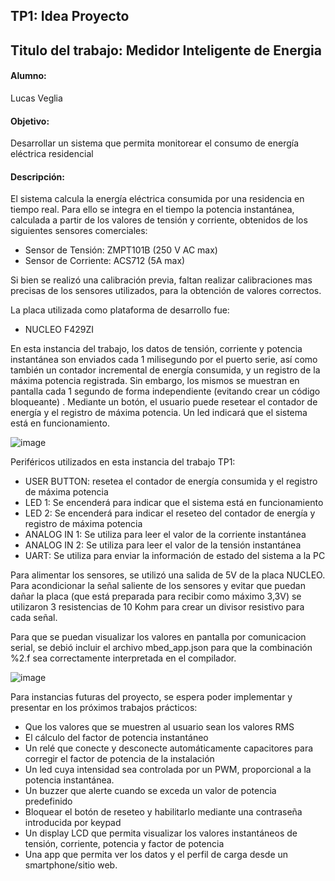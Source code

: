 ## TP1: Idea Proyecto
## Titulo del trabajo: Medidor Inteligente de Energia
#### Alumno: 
Lucas Veglia

#### Objetivo: 
Desarrollar un sistema que permita monitorear el consumo de energía eléctrica residencial

#### Descripción:
El sistema calcula la energía eléctrica consumida por una residencia en tiempo real. Para ello se integra en el tiempo la potencia instantánea, 
calculada a partir de los valores de tensión y corriente, obtenidos de los siguientes sensores comerciales:
- Sensor de Tensión: ZMPT101B (250 V AC max)
- Sensor de Corriente: ACS712 (5A max)
  
Si bien se realizó una calibración previa, faltan realizar calibraciones mas precisas de los sensores utilizados, para la obtención de valores correctos.

La placa utilizada como plataforma de desarrollo fue:

- NUCLEO F429ZI

En esta instancia del trabajo, los datos de tensión, corriente y potencia instantánea son enviados cada 1 milisegundo por el puerto serie, así como también un contador incremental de energía consumida, y un registro de la máxima potencia registrada. Sin embargo, los mismos se muestran en pantalla cada 1 segundo de forma independiente (evitando crear un código bloqueante) . Mediante un botón, el usuario puede resetear el contador de energía y el registro de máxima potencia. Un led indicará que el sistema está en funcionamiento.

![image](https://github.com/LukeV511/TP1/assets/130575845/94b8c5a4-beb4-4e01-a253-b734dfec2141)


Periféricos utilizados en esta instancia del trabajo TP1:
- USER BUTTON: resetea el contador de energía consumida y el registro de máxima potencia
- LED 1: Se encenderá para indicar que el sistema está en funcionamiento
- LED 2: Se encenderá para indicar el reseteo del contador de energía y registro de máxima potencia
- ANALOG IN 1: Se utiliza para leer el valor de la corriente instantánea
- ANALOG IN 2: Se utiliza para leer el valor de la tensión instantánea
- UART: Se utiliza para enviar la información de estado del sistema a la PC

Para alimentar los sensores, se utilizó una salida de 5V de la placa NUCLEO. Para acondicionar la señal saliente de los sensores y evitar que puedan
dañar la placa (que está preparada para recibir como máximo 3,3V) se utilizaron 3 resistencias de 10 Kohm para crear un divisor resistivo para cada señal.

Para que se puedan visualizar los valores en pantalla por comunicacion serial, se debió incluir el archivo mbed_app.json para que la combinación
%2.f sea correctamente interpretada en el compilador.

![image](https://github.com/LukeV511/TP1/assets/130575845/14039133-e906-4d69-9f93-270143cb3eea)

Para instancias futuras del proyecto, se espera poder implementar y presentar en los próximos trabajos prácticos:
- Que los valores que se muestren al usuario sean los valores RMS
- El cálculo del factor de potencia instantáneo
- Un relé que conecte y desconecte automáticamente capacitores para corregir el factor de potencia de la
instalación
- Un led cuya intensidad sea controlada por un PWM, proporcional a la potencia instantánea.
- Un buzzer que alerte cuando se exceda un valor de potencia predefinido
- Bloquear el botón de reseteo y habilitarlo mediante una contraseña introducida por keypad
- Un display LCD que permita visualizar los valores instantáneos de tensión, corriente, potencia y factor de
potencia
- Una app que permita ver los datos y el perfil de carga desde un smartphone/sitio web.







